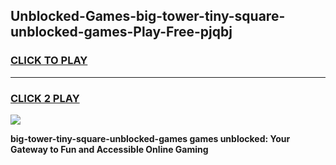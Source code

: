 
## Unblocked-Games-big-tower-tiny-square-unblocked-games-Play-Free-pjqbj
<h3>
<a href="https://premium76.site?title=big-tower-tiny-square-unblocked-games&ref=21A">CLICK TO PLAY</a></h3>
<hr>

<h3>
<a href="https://premium76.site?title=big-tower-tiny-square-unblocked-games&ref=21A">CLICK 2 PLAY</a>
  
</h3>

<a href="https://premium76.site?title=big-tower-tiny-square-unblocked-games&ref=21A"><img src="https://clearcache.store/games.png"></a>


**big-tower-tiny-square-unblocked-games games unblocked: Your Gateway to Fun and Accessible Online Gaming**
